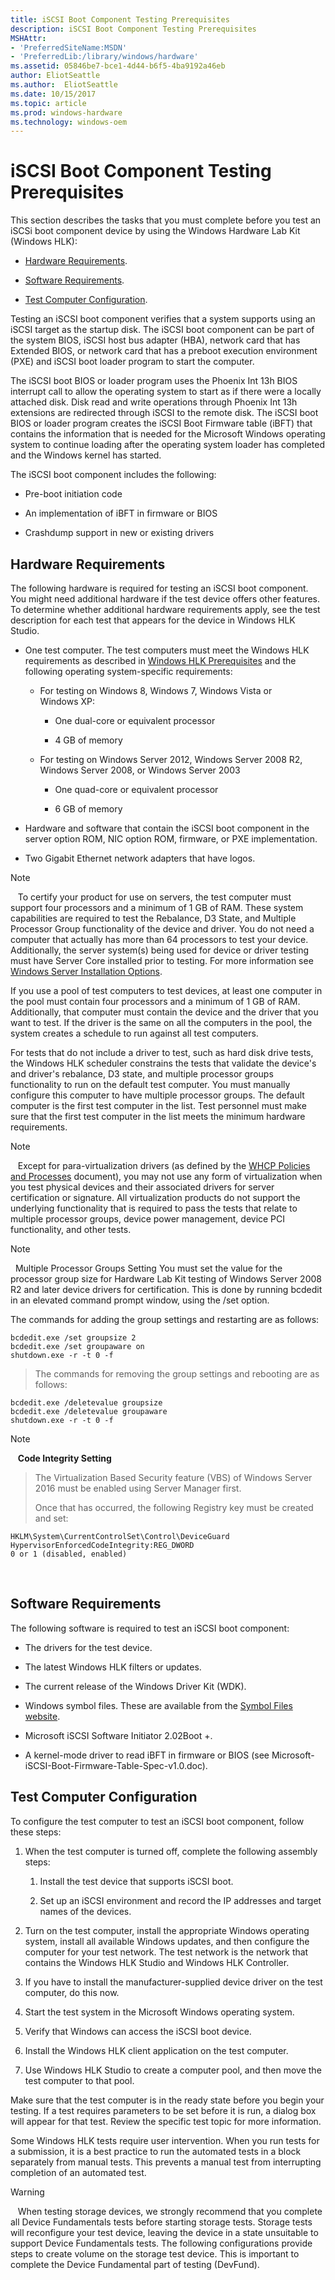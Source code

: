 ```yaml
---
title: iSCSI Boot Component Testing Prerequisites
description: iSCSI Boot Component Testing Prerequisites
MSHAttr:
- 'PreferredSiteName:MSDN'
- 'PreferredLib:/library/windows/hardware'
ms.assetid: 05846be7-bce1-4d44-b6f5-4ba9192a46eb
author: EliotSeattle
ms.author:  EliotSeattle
ms.date: 10/15/2017
ms.topic: article
ms.prod: windows-hardware
ms.technology: windows-oem
---
```


# iSCSI Boot Component Testing Prerequisites


This section describes the tasks that you must complete before you test an iSCSi boot component device by using the Windows Hardware Lab Kit (Windows HLK):

-   [Hardware Requirements](#bkmk-hardwarerequirements).

-   [Software Requirements](#bkmk-softwarerequirements).

-   [Test Computer Configuration](#bkmk-configure).

Testing an iSCSI boot component verifies that a system supports using an iSCSI target as the startup disk. The iSCSI boot component can be part of the system BIOS, iSCSI host bus adapter (HBA), network card that has Extended BIOS, or network card that has a preboot execution environment (PXE) and iSCSI boot loader program to start the computer.

The iSCSI boot BIOS or loader program uses the Phoenix Int 13h BIOS interrupt call to allow the operating system to start as if there were a locally attached disk. Disk read and write operations through Phoenix Int 13h extensions are redirected through iSCSI to the remote disk. The iSCSI boot BIOS or loader program creates the iSCSI Boot Firmware table (iBFT) that contains the information that is needed for the Microsoft Windows operating system to continue loading after the operating system loader has completed and the Windows kernel has started.

The iSCSI boot component includes the following:

-   Pre-boot initiation code

-   An implementation of iBFT in firmware or BIOS

-   Crashdump support in new or existing drivers

## <span id="BKMK_HardwareRequirements"></span><span id="bkmk-hardwarerequirements"></span><span id="BKMK_HARDWAREREQUIREMENTS"></span>Hardware Requirements


The following hardware is required for testing an iSCSI boot component. You might need additional hardware if the test device offers other features. To determine whether additional hardware requirements apply, see the test description for each test that appears for the device in Windows HLK Studio.

-   One test computer. The test computers must meet the Windows HLK requirements as described in [Windows HLK Prerequisites](..\getstarted\windows-hlk-prerequisites.md) and the following operating system-specific requirements:

    -   For testing on Windows 8, Windows 7, Windows Vista or Windows XP:

        -   One dual-core or equivalent processor

        -   4 GB of memory

    -   For testing on Windows Server 2012, Windows Server 2008 R2, Windows Server 2008, or Windows Server 2003

        -   One quad-core or equivalent processor

        -   6 GB of memory

-   Hardware and software that contain the iSCSI boot component in the server option ROM, NIC option ROM, firmware, or PXE implementation.

-   Two Gigabit Ethernet network adapters that have logos.

>[!NOTE]
>  
To certify your product for use on servers, the test computer must support four processors and a minimum of 1 GB of RAM. These system capabilities are required to test the Rebalance, D3 State, and Multiple Processor Group functionality of the device and driver. You do not need a computer that actually has more than 64 processors to test your device. Additionally, the server system(s) being used for device or driver testing must have Server Core installed prior to testing. For more information see [Windows Server Installation Options](http://go.microsoft.com/fwlink/p/?LinkID=251454).

If you use a pool of test computers to test devices, at least one computer in the pool must contain four processors and a minimum of 1 GB of RAM. Additionally, that computer must contain the device and the driver that you want to test. If the driver is the same on all the computers in the pool, the system creates a schedule to run against all test computers.

For tests that do not include a driver to test, such as hard disk drive tests, the Windows HLK scheduler constrains the tests that validate the device's and driver's rebalance, D3 state, and multiple processor groups functionality to run on the default test computer. You must manually configure this computer to have multiple processor groups. The default computer is the first test computer in the list. Test personnel must make sure that the first test computer in the list meets the minimum hardware requirements.

>[!NOTE]
>  
Except for para-virtualization drivers (as defined by the [WHCP Policies and Processes](http://go.microsoft.com/fwlink/p/?LinkID=615222) document), you may not use any form of virtualization when you test physical devices and their associated drivers for server certification or signature. All virtualization products do not support the underlying functionality that is required to pass the tests that relate to multiple processor groups, device power management, device PCI functionality, and other tests.

>[!NOTE]
>  Multiple Processor Groups Setting
>You must set the value for the processor group size for Hardware Lab Kit testing of Windows Server 2008 R2 and later device drivers for certification. This is done by running bcdedit in an elevated command prompt window, using the /set option.
>
>The commands for adding the group settings and restarting are as follows:
>
``` syntax
bcdedit.exe /set groupsize 2
bcdedit.exe /set groupaware on
shutdown.exe -r -t 0 -f
```
>
>
>The commands for removing the group settings and rebooting are as follows:
>
``` syntax
bcdedit.exe /deletevalue groupsize
bcdedit.exe /deletevalue groupaware
shutdown.exe -r -t 0 -f
```
>

>[!NOTE]
>  
**Code Integrity Setting**

>The Virtualization Based Security feature (VBS) of Windows Server 2016 must be enabled using Server Manager first.
>
>Once that has occurred, the following Registry key must be created and set:
>
``` syntax
HKLM\System\CurrentControlSet\Control\DeviceGuard
HypervisorEnforcedCodeIntegrity:REG_DWORD
0 or 1 (disabled, enabled)
```

 

## <span id="BKMK_SoftwareRequirements"></span><span id="bkmk-softwarerequirements"></span><span id="BKMK_SOFTWAREREQUIREMENTS"></span>Software Requirements


The following software is required to test an iSCSI boot component:

-   The drivers for the test device.

-   The latest Windows HLK filters or updates.

-   The current release of the Windows Driver Kit (WDK).

-   Windows symbol files. These are available from the [Symbol Files website](http://go.microsoft.com/fwlink/p/?LinkId=231439).

-   Microsoft iSCSI Software Initiator 2.02Boot +.

-   A kernel-mode driver to read iBFT in firmware or BIOS (see Microsoft-iSCSI-Boot-Firmware-Table-Spec-v1.0.doc).

## <span id="BKMK_Configure"></span><span id="bkmk-configure"></span><span id="BKMK_CONFIGURE"></span>Test Computer Configuration


To configure the test computer to test an iSCSI boot component, follow these steps:

1.  When the test computer is turned off, complete the following assembly steps:

    1.  Install the test device that supports iSCSI boot.

    2.  Set up an iSCSI environment and record the IP addresses and target names of the devices.

2.  Turn on the test computer, install the appropriate Windows operating system, install all available Windows updates, and then configure the computer for your test network. The test network is the network that contains the Windows HLK Studio and Windows HLK Controller.

3.  If you have to install the manufacturer-supplied device driver on the test computer, do this now.

4.  Start the test system in the Microsoft Windows operating system.

5.  Verify that Windows can access the iSCSI boot device.

6.  Install the Windows HLK client application on the test computer.

7.  Use Windows HLK Studio to create a computer pool, and then move the test computer to that pool.

Make sure that the test computer is in the ready state before you begin your testing. If a test requires parameters to be set before it is run, a dialog box will appear for that test. Review the specific test topic for more information.

Some Windows HLK tests require user intervention. When you run tests for a submission, it is a best practice to run the automated tests in a block separately from manual tests. This prevents a manual test from interrupting completion of an automated test.

>[!WARNING]
>  
When testing storage devices, we strongly recommend that you complete all Device Fundamentals tests before starting storage tests. Storage tests will reconfigure your test device, leaving the device in a state unsuitable to support Device Fundamentals tests. The following configurations provide steps to create volume on the storage test device. This is important to complete the Device Fundamental part of testing (DevFund).

 

 

 






